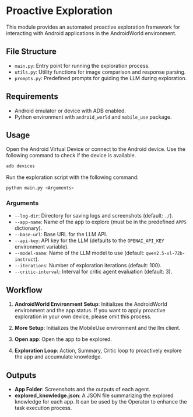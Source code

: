 # Proactive Exploration

This module provides an automated proactive exploration framework for interacting with Android applications in the AndroidWorld environment.

## File Structure

- `main.py`: Entry point for running the exploration process.
- `utils.py`: Utility functions for image comparison and response parsing.
- `prompts.py`: Predefined prompts for guiding the LLM during exploration.

## Requirements

- Android emulator or device with ADB enabled.
- Python environment with `android_world` and `mobile_use` package.


## Usage

Open the Android Virtual Device or connect to the Android device. Use the following command to check if the device is available.
```bash
adb devices
```

Run the exploration script with the following command:

```bash
python main.py <Arguments>
```

### Arguments

- `--log-dir`: Directory for saving logs and screenshots (default: `./`).
- `--app-name`: Name of the app to explore (must be in the predefined `APPS` dictionary).
- `--base-url`: Base URL for the LLM API.
- `--api-key`: API key for the LLM (defaults to the `OPENAI_API_KEY` environment variable).
- `--model-name`: Name of the LLM model to use (default: `qwen2.5-vl-72b-instruct`).
- `--iterations`: Number of exploration iterations (default: 100).
- `--critic-interval`: Interval for critic agent  evaluation (default: 3).

## Workflow

1. **AndroidWorld Environment Setup**: Initializes the AndroidWorld environment and the app status. If you want to apply proactive exploration in your own device, please omit this process.

2. **More Setup**: Initializes the MobileUse environment and the llm client.

3. **Open app**: Open the app to be explored.

4. **Exploration Loop**: Action, Summary, Critic loop to proactively explore the app and accumulate knowledge.


## Outputs

- **App Folder**: Screenshots and the outputs of each agent.
- **explored_knowledge.json**: A JSON file summarizing the explored knowledge for each app. It can be used by the Operator to enhance the task execution process.
